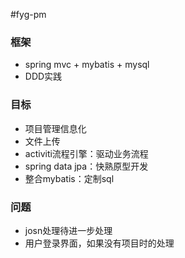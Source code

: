 #fyg-pm
   
### 框架  
* spring mvc + mybatis + mysql  
* DDD实践

### 目标  
* 项目管理信息化
* 文件上传
* activiti流程引擎：驱动业务流程
* spring data jpa：快熟原型开发
* 整合mybatis：定制sql

### 问题
* josn处理待进一步处理
* 用户登录界面，如果没有项目时的处理




